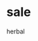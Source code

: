 # sale
herbal
<!DOCTYPE html>
<html>
<head>
    <meta charset="utf-8" />
    <title></title>
    <style>

        .auto-style1 {
            width: 441px;
        }

        .auto-style2 {
            height: 30px;
        }

    </style>
</head>
<body style="background-color:aqua">
    <form>
        <table style="width:100%">
            <thead >
                <tr style="color:red; border-bottom:5px solid brown">
                    <th >
                        <h2> Online Classifieds Search Form</h2>
                    </th>
                </tr>
            </thead>
            <tbody>
                <tr>
                    <td>
                        <b>1) Search for a classified in the following sections: 
                        <br />
                        </b>
                    </td>
                </tr>
                <tr>
                    <td>
                        <input name="Work" type="radio" value="Employment" />Employment
                        <input name="Work" type="radio" value="Personal" />Personal
                <br />
                <input name="Work" type="radio" value="For Sale" checked="checked" />For Sale
                <input name="Work" type="radio" value="Miscellanecus" />Miscellanecus
                <br />

                <input name="Work" type="radio" value="Housing" />Housing
                <input name="Work" type="radio" value="All of above" />All of above
                        <br />
                    <br />
                    </td>
                    <tr>
                    <td>
                       <b>2) Search the following publications:</b> 
                        <br />
                    </td>
                    
                </tr>
            <tr>
                 <td>
                        <input  type="checkbox" name="Time" checked="checked"/>Midwest times
                     &nbsp;<input  type="checkbox" name="Time"/>Modern News
                        &nbsp;<input  type="checkbox" name="Time"/>Employment Today
                    <br />
                        <input  type="checkbox" name="Time" checked="checked"/>Great Lakes Classifieds
                         <input  type="checkbox" name="Time"/>Middleton
                         <input  type="checkbox" name="Time"/>Cashtown Daily News
                        <br />
                    </td>
            </tr>
            <tr>
                <td>
                    <b> 3) From &nbsp; <input id="Text1" type="text" value="mm/dd/yy"/>&nbsp; to &nbsp: <input id="Text2" type="text" value="mm/dd/yy"//> 
                    <br />
                    </b>
                </td>
            </tr>
                <tr>
                    <td>
                        <b> 4)Enter a few keywords to describe the classified</b> 
                        <br />
                    </td>
                </tr>
                <tr>
                    <td class="auto-style2" >
                        <input id="Text3" type="text" class="auto-style1" />
                        <br />
                    </td>
             
                </tr>
                <tr>
                    <td>
                        <b>5) Click one of the option below:</b>
                        <br />
                    </td>               
                </tr>
                <tr>
                     <td>
                        <img src="img/Search.gif"/>
                        <img src="img/Help.gif"/>
                        <img src="img/Cancel.gif"/>
                    </td>
                </tr>
                </tbody>
        </table>
    </form>

</body>
</html>

